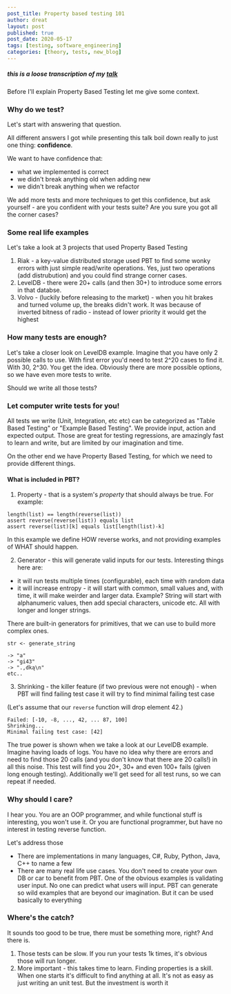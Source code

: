 ```yaml
---
post_title: Property based testing 101
author: dreat
layout: post
published: true
post_date: 2020-05-17
tags: [testing, software_engineering]
categories: [theory, tests, new_blog]
---
```


##### this is a loose transcription of my <a href="{{ site.baseurl }}/presentations/PropertyBasedTesting101/index.html"><u>talk</u></a>

Before I'll explain Property Based Testing let me give some context.

### Why do we test?

Let's start with answering that question.

All different answers I got while presenting this talk boil down really to just one thing: **confidence**.

We want to have confidence that:
- what we implemented is correct
- we didn't break anything old when adding new
- we didn't break anything when we refactor

We add more tests and more techniques to get this confidence, but ask yourself - are you confident with your tests suite? Are you sure you got all the corner cases?

### Some real life examples

Let's take a look at 3 projects that used Property Based Testing

1. Riak - a key-value distributed storage used PBT to find some wonky errors with just simple read/write operations. Yes, just two operations (add distrubution) and you could find strange corner cases.
2. LevelDB - there were 20+ calls (and then 30+) to introduce some errors in that databse.
3. Volvo - (luckily before releasing to the market) - when you hit brakes and turned volume up, the breaks didn't work. It was because of inverted bitness of radio - instead of lower priority it would get the highest

### How many tests are enough?

Let's take a closer look on LevelDB example.
Imagine that you have only 2 possible calls to use. With first error you'd need to test 2^20 cases to find it. With 30, 2^30. You get the idea.
Obviously there are more possible options, so we have even more tests to write.

Should we write all those tests?

### Let computer write tests for you!

All tests we write (Unit, Integration, etc etc) can be categorized as "Table Based Testing" or "Example Based Testing". We provide input, action and expected output. Those are great for testing regressions, are amazingly fast to learn and write, but are limited by our imagination and time.

On the other end we have Property Based Testing, for which we need to provide different things.

#### What is included in PBT?

1. Property - that is a system's _property_ that should always be true. For example:
```
length(list) == length(reverse(list))
assert reverse(reverse(list)) equals list
assert reverse(list)[k] equals list[length(list)-k]
```
In this example we define HOW reverse works, and not providing examples of WHAT should happen.

2. Generator - this will generate valid inputs for our tests. Interesting things here are:
- it will run tests multiple times (configurable), each time with random data
- it will increase entropy - it will start with common, small values and, with time, it will make weirder and larger data. Example? String will start with alphanumeric values, then add special characters, unicode etc. All with longer and longer strings.

There are built-in generators for primitives, that we can use to build more complex ones.

```
str <- generate_string

-> "a"
-> "gi43"
-> ".,dką\n"
etc..
```

3. Shrinking - the killer feature (if two previous were not enough) - when PBT will find failing test case it will try to find minimal failing test case

(Let's assume that our `reverse` function will drop element 42.)
```
Failed: [-10, -8, ..., 42, ... 87, 100]
Shrinking...
Minimal failing test case: [42]
```

The true power is shown when we take a look at our LevelDB example. Imagine having loads of logs. You have no idea why there are errors and need to find those 20 calls (and you don't know that there are 20 calls!) in all this noise. This test will find you 20+, 30+ and even 100+ fails (given long enough testing). Additionally we'll get seed for all test runs, so we can repeat if needed.

### Why should I care?

I hear you. You are an OOP programmer, and while functional stuff is interesting, you won't use it. Or you are functional programmer, but have no interest in testing reverse function.

Let's address those
- There are implementations in many languages, C#, Ruby, Python, Java, C++ to name a few
- There are many real life use cases. You don't need to create your own DB or car to benefit from PBT. One of the obvious examples is validating user input. No one can predict what users will input. PBT can generate so wild examples that are beyond our imagination. But it can be used basically to everything

### Where's the catch?

It sounds too good to be true, there must be something more, right? And there is. 

1. Those tests can be slow. If you run your tests 1k times, it's obvious those will run longer.
2. More important - this takes time to learn. Finding properties is a skill. When one starts it's difficult to find anything at all. It's not as easy as just writing an unit test. But the investment is worth it
